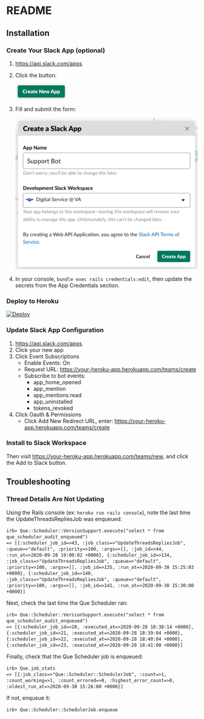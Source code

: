 # README

## Installation

### Create Your Slack App (optional)

1. https://api.slack.com/apps
1. Click the button:

    ![Create New App](readme/create-new-app.png)
1. Fill and submit the form:

    ![Create Slack App](readme/create-slack-app.png)
1. In your console, `bundle exec rails credentials:edit`, then update the secrets from the App Credentials section.

### Deploy to Heroku

[![Deploy](https://www.herokucdn.com/deploy/button.svg)](https://heroku.com/deploy?template=https://github.com/oddballteam/slack-bot-on-rails)

### Update Slack App Configuration

1. https://api.slack.com/apps
1. Click your new app
1. Click Event Subscriptions
    * Enable Events: On
    * Request URL: https://your-heroku-app.herokuapp.com/teams/create
    * Subscribe to bot events:
        * app_home_opened
        * app_mention
        * app_mentions:read
        * app_uninstalled
        * tokens_revoked
1. Click Oauth & Permissions
    * Click Add New Redirect URL, enter: https://your-heroku-app.herokuapp.com/teams/create

### Install to Slack Workspace

Then visit https://your-heroku-app.herokuapp.com/teams/new, and click the Add to Slack button.

## Troubleshooting

### Thread Details Are Not Updating

Using the Rails console (ex: `heroku run rails console`), note the last time the UpdateThreadsRepliesJob was enqueued:

```
irb> Que::Scheduler::VersionSupport.execute("select * from que_scheduler_audit_enqueued")
=> [{:scheduler_job_id=>43, :job_class=>"UpdateThreadsRepliesJob", :queue=>"default", :priority=>100, :args=>[], :job_id=>44, :run_at=>2020-09-28 19:00:02 +0000}, {:scheduler_job_id=>134, :job_class=>"UpdateThreadsRepliesJob", :queue=>"default", :priority=>100, :args=>[], :job_id=>135, :run_at=>2020-09-30 15:25:03 +0000}, {:scheduler_job_id=>140, :job_class=>"UpdateThreadsRepliesJob", :queue=>"default", :priority=>100, :args=>[], :job_id=>141, :run_at=>2020-09-30 15:30:00 +0000}]
```

Next, check the last time the Que Scheduler ran:

```
irb> Que::Scheduler::VersionSupport.execute("select * from que_scheduler_audit_enqueued")
=> [{:scheduler_job_id=>20, :executed_at=>2020-09-28 18:38:14 +0000}, {:scheduler_job_id=>21, :executed_at=>2020-09-28 18:39:04 +0000}, {:scheduler_job_id=>22, :executed_at=>2020-09-28 18:40:04 +0000}, {:scheduler_job_id=>23, :executed_at=>2020-09-28 18:41:00 +0000}]
```

Finally, check that the Que Scheduler job is enqueued:

```
irb> Que.job_stats
=> [{:job_class=>"Que::Scheduler::SchedulerJob", :count=>1, :count_working=>1, :count_errored=>0, :highest_error_count=>0, :oldest_run_at=>2020-09-30 15:26:00 +0000}]
```

If not, enqueue it:

```
irb> Que::Scheduler::SchedulerJob.enqueue
```
